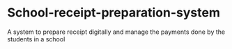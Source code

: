 # School-receipt-preparation-system
A system to prepare receipt digitally and manage the payments done by the students in a school
